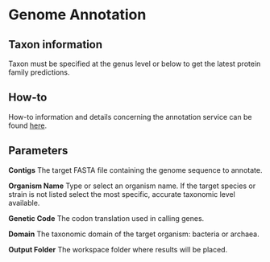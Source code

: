 # Genome Annotation

## Taxon information
Taxon must be specified at the genus level or below to get the latest
protein family predictions.

## How-to

How-to information and details concerning the annotation service can be
found
[here](http://enews.patricbrc.org/faqs/genome-annotation-service/).

## Parameters

**Contigs** The target FASTA file containing the genome sequence to
annotate.

**Organism Name** Type or select an organism name. If the target species
or strain is not listed select the most specific, accurate taxonomic
level available.

**Genetic Code** The codon translation used in calling genes.

**Domain** The taxonomic domain of the target organism: bacteria or
archaea.

**Output Folder** The workspace folder where results will be placed.

